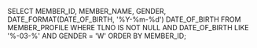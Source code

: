 SELECT MEMBER_ID, MEMBER_NAME, GENDER, DATE_FORMAT(DATE_OF_BIRTH, '%Y-%m-%d') DATE_OF_BIRTH
FROM MEMBER_PROFILE
WHERE TLNO IS NOT NULL AND DATE_OF_BIRTH LIKE '%-03-%' AND GENDER = 'W'
ORDER BY MEMBER_ID;

